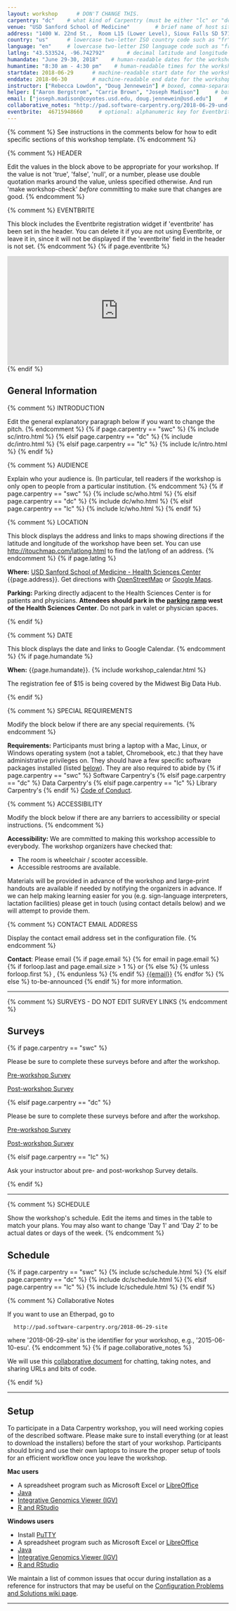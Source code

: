 ```yaml
---
layout: workshop      # DON'T CHANGE THIS.
carpentry: "dc"    # what kind of Carpentry (must be either "lc" or "dc" or "swc")
venue: "USD Sanford School of Medicine"        # brief name of host site without address (e.g., "Euphoric State University")
address: "1400 W. 22nd St.,  Room L15 (Lower Level), Sioux Falls SD 57105"      # full street address of workshop (e.g., "Room A, 123 Forth Street, Blimingen, Euphoria")
country: "us"      # lowercase two-letter ISO country code such as "fr" (see https://en.wikipedia.org/wiki/ISO_3166-1)
language: "en"     # lowercase two-letter ISO language code such as "fr" (see https://en.wikipedia.org/wiki/ISO_639-1)
latlng: "43.533524, -96.742792"       # decimal latitude and longitude of workshop venue (e.g., "41.7901128,-87.6007318" - use https://www.latlong.net/)
humandate: "June 29-30, 2018"    # human-readable dates for the workshop (e.g., "Feb 17-18, 2020")
humantime: "8:30 am - 4:30 pm"    # human-readable times for the workshop (e.g., "9:00 am - 4:30 pm")
startdate: 2018-06-29      # machine-readable start date for the workshop in YYYY-MM-DD format like 2015-01-01
enddate: 2018-06-30        # machine-readable end date for the workshop in YYYY-MM-DD format like 2015-01-02
instructor: ["Rebecca Lowdon", "Doug Jennewein"] # boxed, comma-separated list of instructors' names as strings, like ["Kay McNulty", "Betty Jennings", "Betty Snyder"]
helper: ["Aaron Bergstrom", "Carrie Brown", "Joseph Madison"]     # boxed, comma-separated list of helpers' names, like ["Marlyn Wescoff", "Fran Bilas", "Ruth Lichterman"]
email: ["joseph.madison@coyotes.usd.edu, doug.jennewein@usd.edu"]    # boxed, comma-separated list of contact email addresses for the host, lead instructor, or whoever else is handling questions, like ["marlyn.wescoff@example.org", "fran.bilas@example.org", "ruth.lichterman@example.org"]
collaborative_notes: "http://pad.software-carpentry.org/2018-06-29-und-mbdh"  # optional: URL for the workshop collaborative notes, e.g. an Etherpad or Google Docs document
eventbrite:  46715948660     # optional: alphanumeric key for Eventbrite registration, e.g., "1234567890AB" (if Eventbrite is being used)
---
```


{% comment %} See instructions in the comments below for how to edit specific sections of this workshop template. {% endcomment %}

{% comment %}
  HEADER

  Edit the values in the block above to be appropriate for your workshop.
  If the value is not 'true', 'false', 'null', or a number, please use
  double quotation marks around the value, unless specified otherwise.
  And run 'make workshop-check' *before* committing to make sure that changes are good.
{% endcomment %}

{% comment %}
  EVENTBRITE

  This block includes the Eventbrite registration widget if
  'eventbrite' has been set in the header.  You can delete it if you
  are not using Eventbrite, or leave it in, since it will not be
  displayed if the 'eventbrite' field in the header is not set.
{% endcomment %}
{% if page.eventbrite %}
<iframe
  src="https://www.eventbrite.com/tickets-external?eid={{page.eventbrite}}&ref=etckt"
  frameborder="0"
  width="100%"
  height="248px"
  scrolling="auto">
</iframe>
{% endif %}


<h2 id="general">General Information</h2>

{% comment %}
  INTRODUCTION

  Edit the general explanatory paragraph below if you want to change
  the pitch.
{% endcomment %}
{% if page.carpentry == "swc" %}
  {% include sc/intro.html %}
{% elsif page.carpentry == "dc" %}
  {% include dc/intro.html %}
{% elsif page.carpentry == "lc" %}
  {% include lc/intro.html %}
{% endif %}

{% comment %}
  AUDIENCE

  Explain who your audience is.  (In particular, tell readers if the
  workshop is only open to people from a particular institution.
{% endcomment %}
{% if page.carpentry == "swc" %}
  {% include sc/who.html %}
{% elsif page.carpentry == "dc" %}
  {% include dc/who.html %}
{% elsif page.carpentry == "lc" %}
  {% include lc/who.html %}
{% endif %}

{% comment %}
  LOCATION

  This block displays the address and links to maps showing directions
  if the latitude and longitude of the workshop have been set.  You
  can use http://itouchmap.com/latlong.html to find the lat/long of an
  address.
{% endcomment %}
{% if page.latlng %}
<p id="where">
  <strong>Where:</strong>
	<a href="https://www.usd.edu/medicine/our-locations/sioux-falls-campus">USD Sanford School of Medicine - Health Sciences Center</a>
  {{page.address}}.
  Get directions with
  <a href="//www.openstreetmap.org/?mlat={{page.latlng | replace:',','&mlon='}}&zoom=16">OpenStreetMap</a>
  or
  <a href="//maps.google.com/maps?q={{page.latlng}}">Google Maps</a>.
</p>
<p id="parking">
  <strong>Parking:</strong>
	Parking directly adjacent to the Health Sciences Center is for patients and physicians. <strong>Attendees should park in the <a href="https://www.google.com/maps/place/1516+W+22nd+St,+Sioux+Falls,+SD+57105/@43.5336648,-96.745309,404m/data=!3m2!1e3!4b1!4m5!3m4!1s0x878eb5f4a3d51b13:0x77fedda73b92e97b!8m2!3d43.5336648!4d-96.744214">parking ramp</a> west of the Health Sciences Center</strong>. Do not park in valet or physician spaces.
</p>
{% endif %}

{% comment %}
  DATE

  This block displays the date and links to Google Calendar.
{% endcomment %}
{% if page.humandate %}
<p id="when">
  <strong>When:</strong>
  {{page.humandate}}.
  {% include workshop_calendar.html %}
</p>

<p>
	The registration fee of $15 is being covered by the Midwest Big Data Hub.
</p>

{% endif %}

{% comment %}
  SPECIAL REQUIREMENTS

  Modify the block below if there are any special requirements.
{% endcomment %}
<p id="requirements">
  <strong>Requirements:</strong> Participants must bring a laptop with a
  Mac, Linux, or Windows operating system (not a tablet, Chromebook, etc.) that they have administrative privileges
  on. They should have a few specific software packages installed (listed
  <a href="#setup">below</a>). They are also required to abide by
  {% if page.carpentry == "swc" %}
  Software Carpentry's
  {% elsif page.carpentry == "dc" %}
  Data Carpentry's
  {% elsif page.carpentry == "lc" %}
  Library Carpentry's
  {% endif %}
  <a href="{{site.swc_site}}/conduct.html">Code of Conduct</a>.
</p>

{% comment %}
  ACCESSIBILITY

  Modify the block below if there are any barriers to accessibility or
  special instructions.
{% endcomment %}
<p id="accessibility">
  <strong>Accessibility:</strong> We are committed to making this workshop
  accessible to everybody.
  The workshop organizers have checked that:
</p>
<ul>
  <li>The room is wheelchair / scooter accessible.</li>
  <li>Accessible restrooms are available.</li>
</ul>
<p>
  Materials will be provided in advance of the workshop and
  large-print handouts are available if needed by notifying the
  organizers in advance.  If we can help making learning easier for
  you (e.g. sign-language interpreters, lactation facilities) please
  get in touch (using contact details below) and we will
  attempt to provide them.
</p>

{% comment %}
  CONTACT EMAIL ADDRESS

  Display the contact email address set in the configuration file.
{% endcomment %}
<p id="contact">
  <strong>Contact</strong>:
  Please email
  {% if page.email %}
    {% for email in page.email %}
      {% if forloop.last and page.email.size > 1 %}
        or
      {% else %}
        {% unless forloop.first %}
        ,
        {% endunless %}
      {% endif %}
      <a href='mailto:{{email}}'>{{email}}</a>
    {% endfor %}
  {% else %}
    to-be-announced
  {% endif %}
  for more information.
</p>

<hr/>

{% comment %} 
 SURVEYS - DO NOT EDIT SURVEY LINKS 
{% endcomment %}
<h2 id="surveys">Surveys</h2>

{% if page.carpentry == "swc" %} 
<p>Please be sure to complete these surveys before and after the workshop.</p>
<p><a href="{{ site.swc_pre_survey }}{{ site.github.project_title }}">Pre-workshop Survey</a></p>
<p><a href="{{ site.swc_post_survey }}{{ site.github.project_title }}">Post-workshop Survey</a></p>
{% elsif page.carpentry == "dc" %}
  <p>Please be sure to complete these surveys before and after the workshop.</p>
<p><a href="{{ site.dc_pre_survey }}{{ site.github.project_title }}">Pre-workshop Survey</a></p>
<p><a href="{{ site.dc_post_survey }}{{ site.github.project_title }}">Post-workshop Survey</a></p>
{% elsif page.carpentry == "lc" %}
<p>Ask your instructor about pre- and post-workshop Survey details.</p>
{% endif %}


<hr/>


{% comment %}
  SCHEDULE

  Show the workshop's schedule.  Edit the items and times in the table
  to match your plans.  You may also want to change 'Day 1' and 'Day
  2' to be actual dates or days of the week.
{% endcomment %}
<h2 id="schedule">Schedule</h2>

{% if page.carpentry == "swc" %}
  {% include sc/schedule.html %}
{% elsif page.carpentry == "dc" %}
  {% include dc/schedule.html %}
{% elsif page.carpentry == "lc" %}
  {% include lc/schedule.html %}
{% endif %}

{% comment %}
  Collaborative Notes

  If you want to use an Etherpad, go to

      http://pad.software-carpentry.org/2018-06-29-site

  where '2018-06-29-site' is the identifier for your workshop,
  e.g., '2015-06-10-esu'.
{% endcomment %}
{% if page.collaborative_notes %}
<p id="collaborative_notes">
  We will use this <a href="{{page.collaborative_notes}}">collaborative document</a> for chatting, taking notes, and sharing URLs and bits of code.
</p>
{% endif %}

<hr/>

<h2 id="setup">Setup</h2>

<p>
To participate in a Data Carpentry workshop, you will need working copies of the 
described software. Please make sure to install everything (or at least to download 
the installers) before the start of your workshop. Participants should bring and use 
their own laptops to insure the proper setup of tools for an efficient workflow 
once you leave the workshop.
<p>
<strong>Mac users</strong>
<ul>
	<li> A spreadsheet program such as Microsoft Excel or <a href="http://www.datacarpentry.org/organization-genomics/setup/">LibreOffice</a></li>
	<!-- <li><a href="https://filezilla-project.org/download.php?show_all=1">Filezilla</a></li>  -->
	<li><a href="https://www.java.com/en/download/">Java</a></li> 
	<li><a href="http://software.broadinstitute.org/software/igv/download">Integrative Genomics Viewer (IGV)</a></li> 
        <!-- <li><a href="https://www.rstudio.com/products/rstudio/download/#download"> RStudio</a></li> -->
	<li><a href="setup/R-Rstudio-install.pdf">R and RStudio</a></li>

</ul>
</p>
<p>
<strong>Windows users</strong>
<ul>
	<li>Install <a href="https://the.earth.li/~sgtatham/putty/latest/w32/putty-0.70-installer.msi">PuTTY</a></li>
	<!-- <li><a href="http://www.putty.org/">Putty</a> Download putty.exe.</li> -->
	<li> A spreadsheet program such as Microsoft Excel or <a href="http://www.datacarpentry.org/organization-genomics/setup/">LibreOffice</a></li>
	<!-- <li><a href="https://filezilla-project.org/download.php?show_all=1">Filezilla</a></li> -->
	<li><a href="https://www.java.com/en/download/">Java</a></li> 
	<li><a href="http://software.broadinstitute.org/software/igv/download">Integrative Genomics Viewer (IGV)</a></li> 
        <!-- <li><a href="https://www.rstudio.com/products/rstudio/download/#download"> RStudio </a></li> -->
        <li><a href="setup/R-Rstudio-install.pdf">R and RStudio</a></li>
</ul>
</p>

<p>
  We maintain a list of common issues that occur during installation as a reference for instructors
  that may be useful on the
  <a href = "https://github.com/swcarpentry/workshop-template/wiki/Configuration-Problems-and-Solutions">Configuration Problems and Solutions wiki page</a>.
</p>
<hr/>
